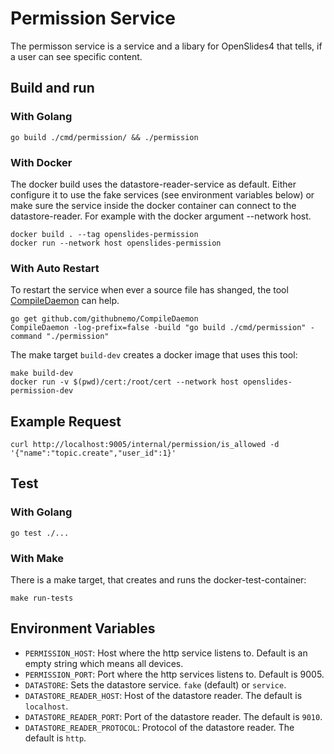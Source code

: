 # Permission Service

The permisson service is a service and a libary for OpenSlides4 that tells, if a
user can see specific content.

## Build and run

### With Golang

```
go build ./cmd/permission/ && ./permission
```


### With Docker

The docker build uses the datastore-reader-service as default. Either configure
it to use the fake services (see environment variables below) or make sure the
service inside the docker container can connect to the datastore-reader. For
example with the docker argument --network host.

```
docker build . --tag openslides-permission
docker run --network host openslides-permission
```


### With Auto Restart

To restart the service when ever a source file has shanged, the tool
[CompileDaemon](https://github.com/githubnemo/CompileDaemon) can help.

```
go get github.com/githubnemo/CompileDaemon
CompileDaemon -log-prefix=false -build "go build ./cmd/permission" -command "./permission"
```

The make target `build-dev` creates a docker image that uses this tool:

```
make build-dev
docker run -v $(pwd)/cert:/root/cert --network host openslides-permission-dev
```


## Example Request

```
curl http://localhost:9005/internal/permission/is_allowed -d '{"name":"topic.create","user_id":1}'
```


## Test

### With Golang

```
go test ./...
```


### With Make

There is a make target, that creates and runs the docker-test-container:

```
make run-tests
```


## Environment Variables

* `PERMISSION_HOST`: Host where the http service listens to. Default is an empty
  string which means all devices.
* `PERMISSION_PORT`: Port where the http services listens to. Default is 9005.
* `DATASTORE`: Sets the datastore service. `fake` (default) or `service`.
* `DATASTORE_READER_HOST`: Host of the datastore reader. The default is
  `localhost`.
* `DATASTORE_READER_PORT`: Port of the datastore reader. The default is `9010`.
* `DATASTORE_READER_PROTOCOL`: Protocol of the datastore reader. The default is
  `http`.